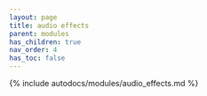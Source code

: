 ```yaml
---
layout: page
title: audio effects
parent: modules
has_children: true
nav_order: 4
has_toc: false
---
```


{% include autodocs/modules/audio_effects.md %}